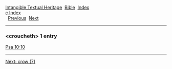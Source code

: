 [Intangible Textual Heritage](../../index)  [Bible](../index) 
[Index](index)   
[c Index](_c_)  
  [Previous](c02718)  [Next](c02720) 

------------------------------------------------------------------------

### &lt;croucheth&gt; 1 entry

[Psa 10:10](../kjv/psa010.htm#010)  

------------------------------------------------------------------------

[Next: crow (7)](c02720)
